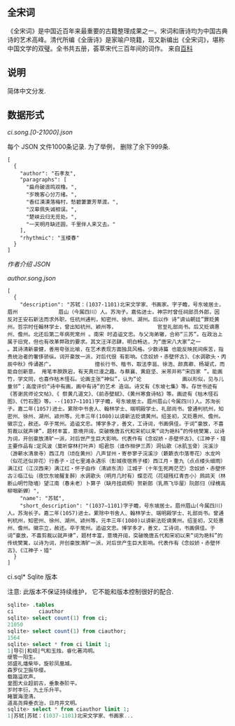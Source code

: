 全宋词
-----

《全宋词》是中国近百年来最重要的古籍整理成果之一。宋词和唐诗均为中国古典诗的艺术高峰。清代所编《全唐诗》是家喻户晓籍，现又新编出《全宋词》，堪称中国文学的双璧。全书共五册，荟萃宋代三百年间的词作。 来自[百科](https://baike.baidu.com/item/%E5%85%A8%E5%AE%8B%E8%AF%8D)

## 说明

简体中文分发.


## 数据形式

*ci.song.[0-21000].json*

每个 JSON 文件1000条记录. 为了举例， 删除了余下999条.

```
[
  {
    "author": "石孝友", 
    "paragraphs": [
      "扁舟破浪鸣双橹。", 
      "岁晚客心分万绪。", 
      "香红漠漠落梅村，愁碧萋萋芳草渡。", 
      "汉皋佩失诚相误。", 
      "楚峡云归无觅处。", 
      "一天明月缺还圆，千里伴人来又去。"
    ], 
    "rhythmic": "玉楼春"
  }
]
```

*作者介绍 JSON*

*author.song.json*

```
[
  {
    "description": "苏轼：(1037-1101)北宋文学家、书画家。字子瞻，号东坡居士，眉州             眉山（今属四川）人。苏洵子。嘉佑进士。神宗时曾任祠部员外郎，因 反对王安石新法而求外职，任杭州通判，知密州、徐州、湖州。后以作 诗“谤讪朝廷”罪贬黄州。哲宗时任翰林学士，曾出知杭州、颖州等，             官至礼部尚书。后又贬谪惠州、儋州。北还后第二年病死常州 。南宋 时追谥文忠。与父洵弟辙，合称“三苏”。在政治上属于旧党，但也有改革弊政的要求。其文汪洋恣肆，明白畅达，为“唐宋八大家”之一             。其诗清新豪健，善用夸张比喻，在艺术表现方面独具风格。少数诗篇 也能反映民间疾苦，指责统治者的奢侈骄纵。词开豪放一派，对后代很 有影响。《念奴娇・赤壁怀古》、《水调歌头・丙辰中秋》传诵甚广。             擅长行书、楷书，取法李邕、徐浩、颜真卿、杨凝式，而能自创新意。 用笔丰腴跌宕，有天真烂漫之趣。与蔡襄、黄庭坚、米芾并称“宋四家 ”。能画竹，学文同，也喜作枯木怪石。论画主张“神似”，认为“论             画以形似，见与儿童邻”；高度评价“诗中有画，画中有诗”的艺术 造诣。诗文有《东坡七集》等。存世书迹有《答谢民师论文帖》、《 祭黄几道文》、《前赤壁赋》、《黄州寒食诗帖》等。画迹有《枯木怪石图》、《竹石图》等。--(1037―1101)字子瞻，号东坡居士。眉州眉山(今属四川)人。苏洵长子。嘉二年(1057)进士。累除中书舍人、翰林学士、端明殿学士、礼部尚书。曾通判杭州，知密州、徐州、湖州、颍州等。元丰三年(1080)以谤新法贬谪黄州。绍圣初，又贬惠州、儋州。徽宗立，赦还。卒于常州。追谥文忠。博学多才，善文，工诗词，书画俱佳。于词“豪放，不喜剪裁以就声律”，题材丰富，意境开阔，突破晚唐五代和宋初以来“词为艳科”的传统樊篱，以诗为词，开创豪放清旷一派，对后世产生巨大影响。代表作有《念奴娇・赤壁怀古》、《江神子・猎主要作品有:定风波（莫听穿林打叶声）昭君怨（谁作桓伊三弄）洞仙歌（冰肌玉骨）浣溪沙（游蕲水清泉寺）西江月（顷在黄州）八声甘州・寄参寥子浣溪沙（簌簌衣巾落枣花）水龙吟（似花还似非花）行香子・过七里滩永遇乐（彭城夜宿燕子楼）西江月・重九（点点楼头细雨）满江红（江汉西来）满江红・怀子由作（清颍东流）江城子（十年生死两茫茫）念奴娇・赤壁怀古②临江仙（夜饮东坡醒复醉）水调歌头（明月几时有）蝶恋花（花褪残红青杏小）鹧鸪天（林断山明竹隐墙）望江南（春未老）卜算子（缺月挂疏桐）贺新郎（乳燕飞华屋）阮郎归（绿槐高柳咽新蝉）", 
    "name": "苏轼", 
    "short_description": "(1037―1101)字子瞻，号东坡居士。眉州眉山(今属四川)人。苏洵长子。嘉二年(1057)进士。累除中书舍人、翰林学士、端明殿学士、礼部尚书。曾通判杭州，知密州、徐州、湖州、颍州等。元丰三年(1080)以谤新法贬谪黄州。绍圣初，又贬惠州、儋州。徽宗立，赦还。卒于常州。追谥文忠。博学多才，善文，工诗词，书画俱佳。于词“豪放，不喜剪裁以就声律”，题材丰富，意境开阔，突破晚唐五代和宋初以来“词为艳科”的传统樊篱，以诗为词，开创豪放清旷一派，对后世产生巨大影响。代表作有《念奴娇・赤壁怀古》、《江神子・猎"
  }
]
```

ci.sql* Sqlite 版本

注意: 此版本不保证持续维护， 它不能和版本控制很好的配合.

```sql
sqlite> .tables
ci        ciauthor
sqlite> select count(1) from ci;
21050
sqlite> select count(1) from ciauthor;
1564
sqlite> select * from ci limit 1;
1|导引|和岘|气和玉烛，睿化著鸿明。
缇管一阳生。
郊盛礼燔柴毕，旋轸凤凰城。
森罗仪卫振华缨。
载路溢欢声。
皇图大业超前古，垂象泰阶平。
岁时丰衍，九土乐升平。
睹寰海澄清。
道高尧舜垂衣治，日月并文明。
sqlite> select * from ciauthor limit 1;
1|苏轼|苏轼：(1037-1101)北宋文学家、书画家...
```

